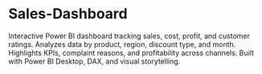 # Sales-Dashboard
Interactive Power BI dashboard tracking sales, cost, profit, and customer ratings. Analyzes data by product, region, discount type, and month. Highlights KPIs, complaint reasons, and profitability across channels. Built with Power BI Desktop, DAX, and visual storytelling.
